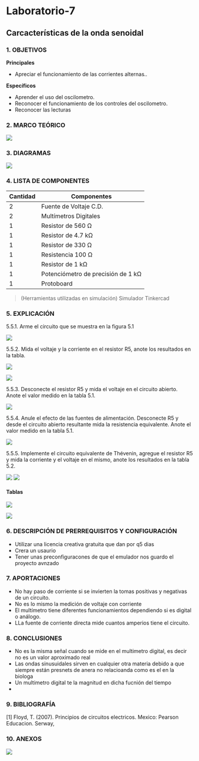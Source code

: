 # Laboratorio-7
## Carcacterísticas de la onda senoidal
### 1.	OBJETIVOS

**Principales**

 - Apreciar el funcionamiento de las corrientes alternas..

**Específicos**

- Aprender el uso del oscilometro.
- Reconocer el funcionamiento de los controles del oscilometro.
- Reconocer las lecturas 

### 2.	MARCO TEÓRICO 

![](https://github.com/SanchezMaiAndresSebastian/Laboratorio-7/blob/main/Fotos/1.png)

### 3.	DIAGRAMAS

![](https://github.com/SanchezMaiAndresSebastian/Laboratorio-7/blob/main/Fotos/2.png)


### 4.	LISTA DE COMPONENTES

| Cantidad | Componentes | 
| -------- | ----------- |
| 2 | Fuente de Voltaje C.D. |
| 2 | Multímetros Digitales |
| 1 | Resistor de 560 Ω | 
| 1 | Resistor de 4.7 kΩ | 
| 1 | Resistor de 330 Ω | 
| 1 | Resistencia 100 Ω | 
| 1 | Resistor de 1 kΩ | 
| 1 | Potenciómetro de precisión de 1 kΩ | 
| 1 |Protoboard | 

 
> (Herramientas utilizadas en simulación) 
> Simulador Tinkercad


### 5.	EXPLICACIÓN

5.5.1. Arme el circuito que se muestra en la figura 5.1

![](https://github.com/SanchezMaiAndresSebastian/Laboratorio-7/blob/main/Fotos/3.png)

5.5.2. Mida el voltaje y la corriente en el resistor R5, anote los resultados en la tabla.

![](https://github.com/SanchezMaiAndresSebastian/Laboratorio-7/blob/main/Fotos/4.png)

![](https://github.com/SanchezMaiAndresSebastian/Laboratorio-7/blob/main/Fotos/5.png)

5.5.3. Desconecte el resistor R5 y mida el voltaje en el circuito abierto. Anote el valor
medido en la tabla 5.1.

![](https://github.com/SanchezMaiAndresSebastian/Laboratorio-7/blob/main/Fotos/6.png)

5.5.4. Anule el efecto de las fuentes de alimentación. Desconecte R5 y desde el circuito
abierto resultante mida la resistencia equivalente. Anote el valor medido en la tabla 5.1.

![](https://github.com/SanchezMaiAndresSebastian/Laboratorio-7/blob/main/Fotos/7.png)

5.5.5. Implemente el circuito equivalente de Thévenin, agregue el resistor R5 y mida la
corriente y el voltaje en el mismo, anote los resultados en la tabla 5.2.

![](https://github.com/SanchezMaiAndresSebastian/Laboratorio-7/blob/main/Fotos/8.png)
![](https://github.com/SanchezMaiAndresSebastian/Laboratorio-7/blob/main/Fotos/9.png)

#### Tablas 

![](https://github.com/SanchezMaiAndresSebastian/Laboratorio-7/blob/main/Fotos/10.png)

![](https://github.com/SanchezMaiAndresSebastian/Laboratorio-7/blob/main/Fotos/11.png)


### 6.	 DESCRIPCIÓN DE PRERREQUISITOS Y CONFIGURACIÓN

- Utilizar una licencia creativa gratuita que dan por q5 dias 
- Crera un usaurio
- Tener unas preconfiguracones de que el emulador nos guardo el proyecto avnzado
 
### 7.	APORTACIONES

 - No hay paso de corriente si se invierten la tomas positivas y negativas de un circuito.
 - No es lo mismo la medición de voltaje con corriente 
 - El multímetro tiene diferentes funcionamientos dependiendo si es digital o análogo.
 - LLa fuente de corriente directa mide cuantos amperios tiene el circuito.
 
### 8.	CONCLUSIONES
 - No es la misma señal cuando se mide en el multimetro digital, es decir no es un valor aproximado real
 - Las ondas sinusuidales sirven en cualquier otra materia debido a que siempre están presnets de anera no relacioanda como es el en la biologa
 - Un multimetro digital te la magnitud en dicha fucnión del tiempo
 - 

### 9.	BIBLIOGRAFÍA

[1] Floyd, T. (2007). Principios de circuitos electricos. Mexico: Pearson Educacion. Serway,


### 10.	 ANEXOS

![](https://github.com/SanchezMaiAndresSebastian/Laboratorio-6/blob/main/Fotos/4.png)
